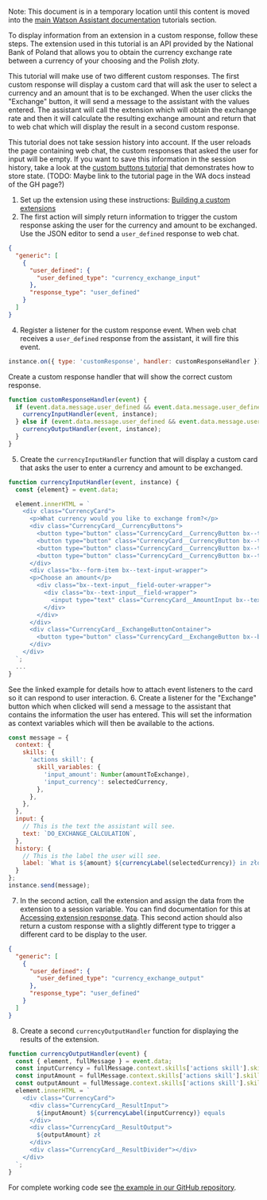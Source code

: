 Note: This document is in a temporary location until this content is moved into the [main Watson Assistant documentation](https://cloud.ibm.com/docs/watson-assistant?topic=watson-assistant-web-chat-overview) tutorials section.

To display information from an extension in a custom response, follow these steps. The extension used in this tutorial is an API provided by the National Bank of Poland that allows you to obtain the currency exchange rate between a currency of your choosing and the Polish złoty.

This tutorial will make use of two different custom responses. The first custom response will display a custom card that will ask the user to select a currency and an amount that is to be exchanged. When the user clicks the "Exchange" button, it will send a message to the assistant with the values entered. The assistant will call the extension which will obtain the exchange rate and then it will calculate the resulting exchange amount and return that to web chat which will display the result in a second custom response.

This tutorial does not take session history into account. If the user reloads the page containing web chat, the custom responses that asked the user for input will be empty. If you want to save this information in the session history, take a look at the [custom buttons tutorial](https://github.com/watson-developer-cloud/assistant-toolkit/tree/master/integrations/webchat/examples) that demonstrates how to store state. (TODO: Maybe link to the tutorial page in the WA docs instead of the GH page?)

1. Set up the extension using these instructions: [Building a custom extensions](https://cloud.ibm.com/docs/watson-assistant?topic=watson-assistant-build-custom-extension)
2. The first action will simply return information to trigger the custom response asking the user for the currency and amount to be exchanged. Use the JSON editor to send a `user_defined` response to web chat.
```json
{
  "generic": [
    {
      "user_defined": {
        "user_defined_type": "currency_exchange_input"
      },
      "response_type": "user_defined"
    }
  ]
}
```
4. Register a listener for the custom response event. When web chat receives a `user_defined` response from the assistant, it will fire this event.
```javascript
instance.on({ type: 'customResponse', handler: customResponseHandler });
```
Create a custom response handler that will show the correct custom response.
```javascript
function customResponseHandler(event) {
  if (event.data.message.user_defined && event.data.message.user_defined.user_defined_type === 'currency_exchange_input') {
    currencyInputHandler(event, instance);
  } else if (event.data.message.user_defined && event.data.message.user_defined.user_defined_type === 'currency_exchange_output') {
    currencyOutputHandler(event, instance);
  }
}
```
5. Create the `currencyInputHandler` function that will display a custom card that asks the user to enter a currency and amount to be exchanged.
```javascript
function currencyInputHandler(event, instance) {
  const {element} = event.data;

  element.innerHTML = `
    <div class="CurrencyCard">
      <p>What currency would you like to exchange from?</p>
      <div class="CurrencyCard__CurrencyButtons">
        <button type="button" class="CurrencyCard__CurrencyButton bx--tag" data-currency="eur">${currencyLabel('eur')}</button>
        <button type="button" class="CurrencyCard__CurrencyButton bx--tag" data-currency="gbp">${currencyLabel('gbp')}</button>
        <button type="button" class="CurrencyCard__CurrencyButton bx--tag" data-currency="usd">${currencyLabel('usd')}</button>
        <button type="button" class="CurrencyCard__CurrencyButton bx--tag" data-currency="jpy">${currencyLabel('jpy')}</button>
      </div>
      <div class="bx--form-item bx--text-input-wrapper">
      <p>Choose an amount</p>
        <div class="bx--text-input__field-outer-wrapper">
          <div class="bx--text-input__field-wrapper">
            <input type="text" class="CurrencyCard__AmountInput bx--text-input">
          </div>
        </div>
      </div>
      <div class="CurrencyCard__ExchangeButtonContainer">
        <button type="button" class="CurrencyCard__ExchangeButton bx--btn bx--btn--primary" disabled>Exchange</button>
      </div>
    </div>
  `;
  ...
}
```
See the linked example for details how to attach event listeners to the card so it can respond to user interaction.
6. Create a listener for the "Exchange" button which when clicked will send a message to the assistant that contains the information the user has entered. This will set the information as context variables which will then be available to the actions.
```javascript
const message = {
  context: {
    skills: {
      'actions skill': {
        skill_variables: {
          'input_amount': Number(amountToExchange),
          'input_currency': selectedCurrency,
        },
      },
    },
  },
  input: {
    // This is the text the assistant will see.
    text: `DO_EXCHANGE_CALCULATION`,
  },
  history: {
    // This is the label the user will see.
    label: `What is ${amount} ${currencyLabel(selectedCurrency)} in złoty?`,
  }
};
instance.send(message);
```
7. In the second action, call the extension and assign the data from the extension to a session variable. You can find documentation for this at [Accessing extension response data](https://cloud.ibm.com/docs/watson-assistant?topic=watson-assistant-call-extension#extension-access-response). This second action should also return a custom response with a slightly different type to trigger a different card to be display to the user.
```json
{
  "generic": [
    {
      "user_defined": {
        "user_defined_type": "currency_exchange_output"
      },
      "response_type": "user_defined"
    }
  ]
}
```
8. Create a second `currencyOutputHandler` function for displaying the results of the extension.
```javascript
function currencyOutputHandler(event) {
  const { element, fullMessage } = event.data;
  const inputCurrency = fullMessage.context.skills['actions skill'].skill_variables.input_currency;
  const inputAmount = fullMessage.context.skills['actions skill'].skill_variables.input_amount;
  const outputAmount = fullMessage.context.skills['actions skill'].skill_variables.output_amount;
  element.innerHTML = `
    <div class="CurrencyCard">
      <div class="CurrencyCard__ResultInput">
        ${inputAmount} ${currencyLabel(inputCurrency)} equals
      </div>
      <div class="CurrencyCard__ResultOutput">
        ${outputAmount} zł
      </div>
      <div class="CurrencyCard__ResultDivider"></div>
    </div>
  `;
}
```

For complete working code see [the example in our GitHub repository](https://github.com/watson-developer-cloud/assistant-toolkit/tree/master/integrations/webchat/examples/custom-response).